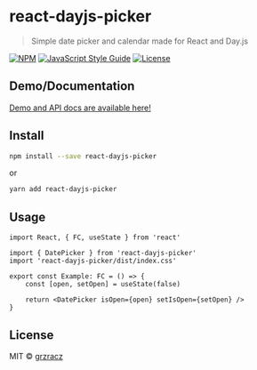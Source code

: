 # react-dayjs-picker

> Simple date picker and calendar made for React and Day.js

[![NPM](https://img.shields.io/npm/v/react-dayjs-picker.svg)](https://www.npmjs.com/package/react-dayjs-picker) [![JavaScript Style Guide](https://img.shields.io/badge/code_style-standard-brightgreen.svg)](https://standardjs.com) [![License](https://img.shields.io/npm/l/react-dayjs-picker)](https://www.npmjs.com/package/react-dayjs-picker)

## Demo/Documentation

[Demo and API docs are available here!](https://grzracz.github.io/react-dayjs-picker/)


## Install

```bash
npm install --save react-dayjs-picker
```
or
```bash
yarn add react-dayjs-picker
```

## Usage

```tsx
import React, { FC, useState } from 'react'

import { DatePicker } from 'react-dayjs-picker'
import 'react-dayjs-picker/dist/index.css'

export const Example: FC = () => {
    const [open, setOpen] = useState(false)

    return <DatePicker isOpen={open} setIsOpen={setOpen} />
}
```

## License

MIT © [grzracz](https://github.com/grzracz)
